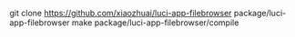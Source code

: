 git clone https://github.com/xiaozhuai/luci-app-filebrowser package/luci-app-filebrowser
make package/luci-app-filebrowser/compile
